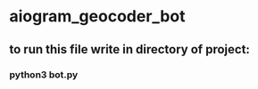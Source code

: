 <h1> aiogram_geocoder_bot </h1>
<h2> to run this file write in directory of project: </h2>
<h3> python3 bot.py </h3>
